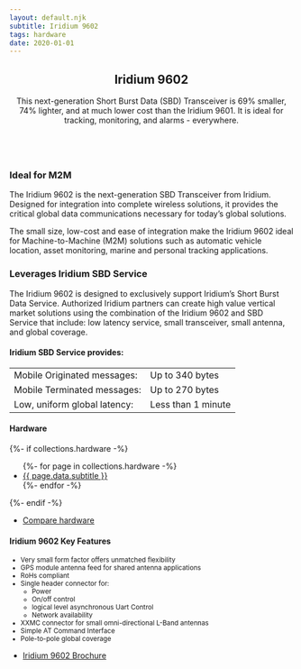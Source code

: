 ```yaml
---
layout: default.njk
subtitle: Iridium 9602
tags: hardware
date: 2020-01-01
---
```


<!-- Main -->
<div class="wrapper style1">
	<div class="container">
		<header class="major">
			<h2>Iridium 9602</h2>
			<p>This next-generation Short Burst Data (SBD) Transceiver is 69% smaller, 74% lighter, and at much lower cost than the Iridium 9601.
				It is ideal for tracking, monitoring, and alarms - everywhere.</p>
		</header>
		<div class="row gtr-150">
			<div class="col-8 col-12-medium">
				<!-- Content -->
				<section>
					<span class="image fit"><img src="/img/9602_map.jpg" alt=""></span>
					<h3>Ideal for M2M</h3>
					<p>The Iridium 9602 is the next-generation SBD Transceiver from Iridium. Designed for integration into complete wireless solutions, 
						it provides the critical global data communications necessary for today’s global solutions.</p>
					<p>The small size, low-cost and ease of integration make the Iridium 9602 ideal for Machine-to-Machine (M2M) solutions such as automatic 
						vehicle location, asset monitoring, marine and personal tracking applications.</p>
					<h3>Leverages Iridium SBD Service</h3>
					<p>The Iridium 9602 is designed to exclusively support Iridium’s Short Burst Data Service. Authorized Iridium partners can create high value
						vertical market solutions using the combination of the Iridium 9602 and SBD Service that include: low latency service, small transceiver, 
						small antenna, and global coverage.</p>
					<h4>Iridium SBD Service provides:</h4>
					<table>
						<tr>
							<td>Mobile Originated messages:</td>
							<td>Up to 340 bytes</td>
						</tr>
						<tr>
							<td>Mobile Terminated messages:</td>
							<td>Up to 270 bytes</td>
						</tr>
						<tr>
							<td>Low, uniform global latency:</td>
							<td>Less than 1 minute</td>
						</tr>
					</table>
				</section>
			</div>
			<div class="col-4 col-12-medium">
				<!-- Sidebar -->
				<section>
					<h4>Hardware</h4>
					{%- if collections.hardware -%}
					<ul>
						{%- for page in collections.hardware -%}
						<li><a href="{{ page.url }}">{{ page.data.subtitle }}</a></li>
						{%- endfor -%}
					</ul>
					{%- endif -%}
					<footer>
						<ul class="actions">
							<li><a href="/hardware/compare" class="button fit icon solid fa-list">Compare hardware</a></li>
						</ul>
					</footer>
				</section>
				<section>
					<h4>Iridium 9602 Key Features</h4>
					<small>
						<ul>
							<li>Very small form factor offers unmatched flexibility</li>
							<li>GPS module antenna feed for shared antenna applications</li>
							<li>RoHs compliant</li>
							<li>Single header connector for:
								<ul>
									<li>Power</li>
									<li>On/off control</li>
									<li>logical level asynchronous Uart Control</li>
									<li>Network availability</li>
								</ul>
							</li>
							<li>XXMC connector for small omni-directional L-Band antennas</li>
							<li>Simple AT Command Interface</li>
							<li>Pole-to-pole global coverage</li>
						</ul>
					</small>
					<footer>
						<ul class="actions">
							<li><a href="/downloads/fluxcon_iridium_9602.pdf" target="_blank" rel="noopener noreferer" class="button fit icon solid fa-download">Iridium 9602 Brochure</a></li>
						</ul>
					</footer>
				</section>
			</div>
		</div>
	</div>
</div>
